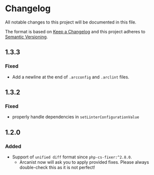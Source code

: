 # Changelog
All notable changes to this project will be documented in this file.

The format is based on [Keep a Changelog](http://keepachangelog.com/en/1.0.0/)
and this project adheres to [Semantic Versioning](http://semver.org/spec/v2.0.0.html).

## 1.3.3
### Fixed
- Add a newline at the end of `.arcconfig` and `.arclint` files.

## 1.3.2

### Fixed
- properly handle dependencies in `setLinterConfigurationValue`

## 1.2.0

### Added
- Support of `unified diff` format since `php-cs-fixer:^2.8.0`. 
  - Arcanist now will ask you to apply provided fixes. 
    Please always double-check this as it is not perfect!
